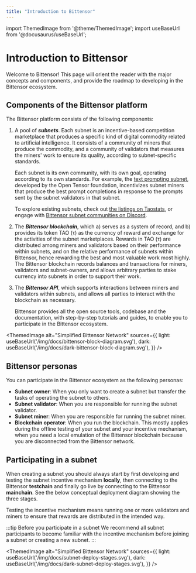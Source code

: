 ```yaml
---
title: "Introduction to Bittensor"
---
```


import ThemedImage from '@theme/ThemedImage';
import useBaseUrl from '@docusaurus/useBaseUrl';

# Introduction to Bittensor

Welcome to Bittensor! This page will orient the reader with the major concepts and components, and provide the roadmap to developing in the Bittensor ecosystem.

## Components of the Bittensor platform

The Bittensor platform consists of the following components:

1. A pool of ***subnets***. Each subnet is an incentive-based competition marketplace that produces a specific kind of digital commodity related to artificial intelligence. It consists of a community of miners that produce the commodity, and a community of validators that measures the miners' work to ensure its quality, according to subnet-specific standards.
	
	Each subnet is its own community, with its own goal, operating according to its own standards. For example, the [text prompting subnet](https://github.com/opentensor/prompting), developed by the Open Tensor foundation, incentivizes subnet miners that produce the best prompt completions in response to the prompts sent by the subnet validators in that subnet.
	
	To explore existing subnets, check out [the listings on Taostats](https://taostats.io/subnets), or engage with [Bittensor subnet communities on Discord](https://discord.com/channels/799672011265015819/830068283314929684).

2. The ***Bittensor blockchain***, which a) serves as a system of record, and b) provides its token TAO (τ) as the currency of reward and exchange for the activities of the subnet marketplaces. Rewards in TAO (τ) are distributed among miners and validators based on their performance within subnets, and on the relative performance of subnets within Bittensor, hence rewarding the best and most valuable work most highly. The Bittensor blockchain records balances and transactions for miners, validators and subnet-owners, and allows arbitrary parties to stake currency into subnets in order to support their work.

3. The ***Bittensor API***, which supports interactions between miners and validators within subnets, and allows all parties to interact with the blockchain as necessary.
	
	Bittensor provides all the open source tools, codebase and the documentation, with step-by-step tutorials and guides, to enable you to participate in the Bittensor ecosystem.
	
<ThemedImage
alt="Simplified Bittensor Network"
sources={{
    light: useBaseUrl('/img/docs/bittensor-block-diagram.svg'),
    dark: useBaseUrl('/img/docs/dark-bittensor-block-diagram.svg'),
  }}
/>

## Bittensor personas
You can participate in the Bittensor ecosystem as the following personas:

- **Subnet owner**: When you only want to create a subnet but transfer the tasks of operating the subnet to others.
- **Subnet validator**: When you are responsible for running the subnet validator.
- **Subnet miner**: When you are responsible for running the subnet miner.
- **Blockchain operator**: When you run the blockchain. This mostly applies during the offline testing of your subnet and your incentive mechanism, when you need a local emulation of the Bittensor blockchain because you are disconnected from the Bittensor network.

## Participating in a subnet

When creating a subnet you should always start by first developing and testing the subnet incentive mechanism **locally**, then connecting to the Bittensor **testchain** and finally go live by connecting to the Bittensor **mainchain**. See the below conceptual deployment diagram showing the three stages. 

Testing the incentive mechanism means running one or more validators and miners to ensure that rewards are distributed in the intended way. 

:::tip Before you participate in a subnet
We recommend all subnet participants to become familiar with the incentive mechanism before joining a subnet or creating a new subnet.
:::

<ThemedImage
alt="Simplified Bittensor Network"
sources={{
    light: useBaseUrl('/img/docs/subnet-deploy-stages.svg'),
    dark: useBaseUrl('/img/docs/dark-subnet-deploy-stages.svg'),
  }}
/>

<!-- to be fixed 

When you are ready to participate in a subnet, follow these steps in the below order:
Step 1: Run a local subnet

Set up your local environment and deploy a local blockchain and a local subnet. By default all the below are run on the same computer you use locally (see the below diagram):

Your local subnet with a single subnet validator and a single subnet miner.
Your local blockchain with a single blockchain validator. 

Bittensor provides all the tools, codebase, a quickstart subnet template, the minimum compute, memory and storage requirements you will need, and step-by-step instructions for you to accomplish this easily. 

You will use your local Bittensor faucet to mint faucet TAO tokens in this step. Using this offline local subnet and local blockchain configuration you can:

Familiarize yourself, by examining the code in the subnet template, with how incentive mechanisms are coded and configured. 
Change the subnet template code to write your own incentive mechanism and test it locally.
Determine the minimum compute, bandwidth, memory and storage requirements for your subnet with your own incentive mechanism. 
Step 2: Run a Bittensor testnet
Will continue. Start introducing the root subnet here. 
-->
